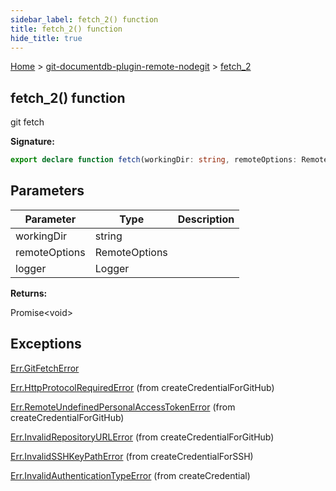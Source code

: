 ```yaml
---
sidebar_label: fetch_2() function
title: fetch_2() function
hide_title: true
---
```


[Home](./index.md) &gt; [git-documentdb-plugin-remote-nodegit](./git-documentdb-plugin-remote-nodegit.md) &gt; [fetch\_2](./git-documentdb-plugin-remote-nodegit.fetch_2.md)

## fetch\_2() function

git fetch

<b>Signature:</b>

```typescript
export declare function fetch(workingDir: string, remoteOptions: RemoteOptions, logger?: Logger): Promise<void>;
```

## Parameters

|  Parameter | Type | Description |
|  --- | --- | --- |
|  workingDir | string |  |
|  remoteOptions | RemoteOptions |  |
|  logger | Logger |  |

<b>Returns:</b>

Promise&lt;void&gt;

## Exceptions

[Err.GitFetchError](./git-documentdb-plugin-remote-nodegit.err.gitfetcherror.md)

[Err.HttpProtocolRequiredError](./git-documentdb-plugin-remote-nodegit.err.httpprotocolrequirederror.md) (from createCredentialForGitHub)

[Err.RemoteUndefinedPersonalAccessTokenError](./git-documentdb-plugin-remote-nodegit.err.remoteundefinedpersonalaccesstokenerror.md) (from createCredentialForGitHub)

[Err.InvalidRepositoryURLError](./git-documentdb-plugin-remote-nodegit.err.invalidrepositoryurlerror.md) (from createCredentialForGitHub)

[Err.InvalidSSHKeyPathError](./git-documentdb-plugin-remote-nodegit.err.invalidsshkeypatherror.md) (from createCredentialForSSH)

[Err.InvalidAuthenticationTypeError](./git-documentdb-plugin-remote-nodegit.err.invalidauthenticationtypeerror.md) (from createCredential)

